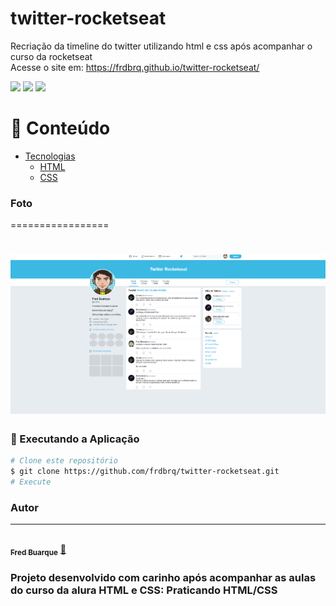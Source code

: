 # twitter-rocketseat
Recriação da timeline do twitter utilizando html e css após acompanhar o curso da rocketseat<br>
Acesse o site em: https://frdbrq.github.io/twitter-rocketseat/

<img src="https://img.shields.io/github/issues/frdbrq/twitter-rocketseat" />
<img src="https://img.shields.io/github/forks/frdbrq/twitter-rocketseat" />
<img src="https://img.shields.io/github/stars/frdbrq/twitter-rocketseat" />

📌 Conteúdo
=================
<!--ts-->
   * [Tecnologias](#Tecnologias)
      * [HTML](#HTML)
      * [CSS](#CSS)
<!--te-->

### Foto
=================
<h1 align="center">
  <img alt="Alura-plus" title="#alura" src="./screenshot/twitter.png" />
</h1>

### 🎲 Executando a Aplicação

```bash
# Clone este repositório
$ git clone https://github.com/frdbrq/twitter-rocketseat.git
# Execute 
```


### Autor
---

<a href="https://github.com/frdbrq">
 <img style="border-radius: 50%;" src="https://github.com/frdbrq.png" width="100px;" alt=""/>
 <br />
 <sub><b>Fred Buarque</b></sub></a> <a href="https://github.com/frdbrq" title="Rocketseat">🚀</a> <br>

### Projeto desenvolvido com carinho após acompanhar as aulas do curso da alura HTML e CSS: Praticando HTML/CSS
